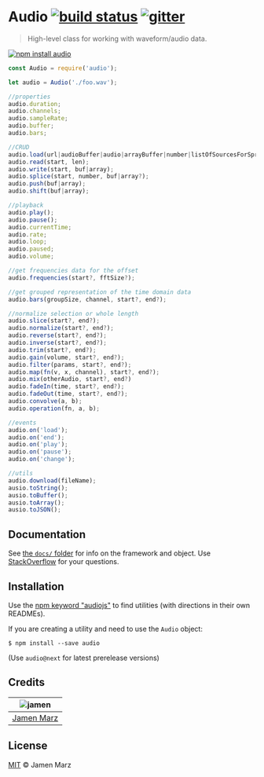 # Audio [![build status][travis-i]][travis] [![gitter][gitter-i]][gitter]

> High-level class for working with waveform/audio data.

[![npm install audio](https://nodei.co/npm/audio.png?mini=true)](https://npmjs.org/package/audio/)

```js
const Audio = require('audio');

let audio = Audio('./foo.wav');

//properties
audio.duration;
audio.channels;
audio.sampleRate;
audio.buffer;
audio.bars;

//CRUD
audio.load(url|audioBuffer|audio|arrayBuffer|number|listOfSourcesForSprite);
audio.read(start, len);
audio.write(start, buf|array);
audio.splice(start, number, buf|array?);
audio.push(buf|array);
audio.shift(buf|array);

//playback
audio.play();
audio.pause();
audio.currentTime;
audio.rate;
audio.loop;
audio.paused;
audio.volume;

//get frequencies data for the offset
audio.frequencies(start?, fftSize?);

//get grouped representation of the time domain data
audio.bars(groupSize, channel, start?, end?);

//normalize selection or whole length
audio.slice(start?, end?);
audio.normalize(start?, end?);
audio.reverse(start?, end?);
audio.inverse(start?, end?);
audio.trim(start?, end?);
audio.gain(volume, start?, end?);
audio.filter(params, start?, end?);
audio.map(fn(v, x, channel), start?, end?);
audio.mix(otherAudio, start?, end?)
audio.fadeIn(time, start?, end?);
audio.fadeOut(time, start?, end?);
audio.convolve(a, b);
audio.operation(fn, a, b);

//events
audio.on('load');
audio.on('end');
audio.on('play');
audio.on('pause');
audio.on('change');

//utils
audio.download(fileName);
ausio.toString();
ausio.toBuffer();
ausio.toArray();
ausio.toJSON();
```

## Documentation

See [the `docs/` folder](docs/) for info on the framework and object.  Use [StackOverflow][stackoverflow] for your questions.

## Installation

Use the [npm keyword "audiojs"][npm-audiojs] to find utilities (with directions in their own READMEs).

If you are creating a utility and need to use the `Audio` object:
```shell
$ npm install --save audio
```
(Use `audio@next` for latest prerelease versions)

## Credits

|  ![jamen][author-avatar]  |
|:-------------------------:|
| [Jamen Marz][author-site] |

## License
[MIT](LICENSE) &copy; Jamen Marz


[travis]: https://travis-ci.org/audiojs/audio
[travis-i]: https://travis-ci.org/audiojs/audio.svg
[gitter]: https://gitter.im/audiojs/audio
[gitter-i]: https://badges.gitter.im/Join%20Chat.svg
[npm-audiojs]: https://www.npmjs.com/browse/keyword/audiojs
[author-site]: https://github.com/jamen
[author-avatar]: https://avatars.githubusercontent.com/u/6251703?v=3&s=125
[stackoverflow]: http://stackoverflow.com/questions/ask
